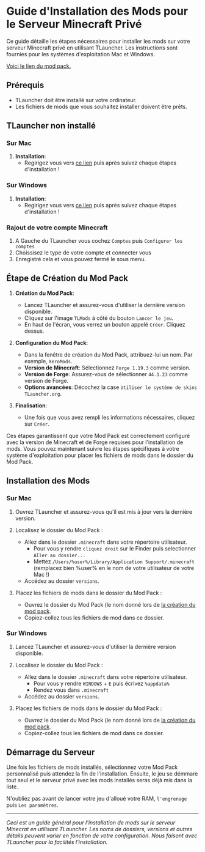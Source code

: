 # Guide d'Installation des Mods pour le Serveur Minecraft Privé

Ce guide détaille les étapes nécessaires pour installer les mods sur votre serveur Minecraft privé en utilisant TLauncher. Les instructions sont fournies pour les systèmes d'exploitation Mac et Windows.

[Voici le lien du mod pack.](https://github.com/XeroDroiD/XeroMods/archive/refs/heads/main.zip)

## Prérequis

- TLauncher doit être installé sur votre ordinateur.
- Les fichiers de mods que vous souhaitez installer doivent être prêts.

## TLauncher non installé

### Sur Mac

1. **Installation**:
   - Regirigez vous vers [ce lien](https://tlauncher.org/jar) puis après suivez chaque étapes d'installation !

### Sur Windows

1. **Installation**:
   - Regirigez vous vers [ce lien](https://tlauncher.org/installer) puis après suivez chaque étapes d'installation !

### Rajout de votre compte Minecraft

1. A Gauche du TLauncher vous cochez `Comptes` puis `Configurer les comptes`
2. Choissisez le type de votre compte et connecter vous
3. Enregistré cela et vous pouvez fermé le sous menu.

## Étape de Création du Mod Pack

1. **Création du Mod Pack**:
   - Lancez TLauncher et assurez-vous d'utiliser la dernière version disponible.
   - Cliquez sur l'image `TLMods` à côté du bouton `Lancer le jeu`.
   - En haut de l'écran, vous verrez un bouton appelé `Créer`. Cliquez dessus.

2. **Configuration du Mod Pack**:
   - Dans la fenêtre de création du Mod Pack, attribuez-lui un nom. Par exemple, `XeroMods`.
   - **Version de Minecraft**: Sélectionnez `Forge 1.19.3` comme version.
   - **Version de Forge**: Assurez-vous de sélectionner `44.1.23` comme version de Forge.
   - **Options avancées**: Décochez la case `Utiliser le système de skins TLauncher.org`.

3. **Finalisation**:
   - Une fois que vous avez rempli les informations nécessaires, cliquez sur `Créer`.

Ces étapes garantissent que votre Mod Pack est correctement configuré avec la version de Minecraft et de Forge requises pour l'installation de mods. Vous pouvez maintenant suivre les étapes spécifiques à votre système d'exploitation pour placer les fichiers de mods dans le dossier du Mod Pack.

## Installation des Mods

### Sur Mac

1. Ouvrez TLauncher et assurez-vous qu'il est mis à jour vers la dernière version.

3. Localisez le dossier du Mod Pack :
   - Allez dans le dossier `.minecraft` dans votre répertoire utilisateur.
     - Pour vous y rendre `cliquez droit` sur le Finder puis selectionner `Aller au dossier...`
     - Mettez `/Users/%user%/Library/Application Support/.minecraft` (remplacez bien %user% en le nom de votre utilisateur de votre Mac !)
   - Accédez au dossier `versions`.

4. Placez les fichiers de mods dans le dossier du Mod Pack :
   - Ouvrez le dossier du Mod Pack (le nom donné lors de [la création du mod pack](#%C3%A9tape-de-cr%C3%A9ation-du-mod-pack).
   - Copiez-collez tous les fichiers de mod dans ce dossier.

### Sur Windows

1. Lancez TLauncher et assurez-vous d'utiliser la dernière version disponible.

3. Localisez le dossier du Mod Pack :
   - Allez dans le dossier `.minecraft` dans votre répertoire utilisateur.
     - Pour vous y rendre `WINDOWS` + `E` puis écrivez `%appdata%`
     - Rendez vous dans `.minecraft`
   - Accédez au dossier `versions`.

4. Placez les fichiers de mods dans le dossier du Mod Pack :
   - Ouvrez le dossier du Mod Pack (le nom donné lors de [la création du mod pack](#%C3%A9tape-de-cr%C3%A9ation-du-mod-pack).
   - Copiez-collez tous les fichiers de mod dans ce dossier.

## Démarrage du Serveur

Une fois les fichiers de mods installés, sélectionnez votre Mod Pack personnalisé puis attendez la fin de l'installation. Ensuite, le jeu se démmare tout seul et le serveur privé avec les mods installés seras déjà mis dans la liste.

N'oubliez pas avant de lancer votre jeu d'alloué votre RAM, `l'engrenage` puis `Les paramètres`.

---

*Ceci est un guide général pour l'installation de mods sur le serveur Minecrat en utilisant TLauncher. Les noms de dossiers, versions et autres détails peuvent varier en fonction de votre configuration. Nous faisont avec TLauncher pour la facilités l'installation.*
